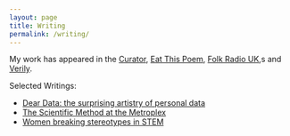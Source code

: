 ```yaml
---
layout: page
title: Writing 
permalink: /writing/
---
```


My work has appeared in the [Curator](http://www.curatormagazine.com/author/rachel-lynne-wilkerson/), [Eat This Poem](http://www.eatthispoem.com/city-guides/waco), [Folk Radio UK](http://www.folkradio.co.uk/author/rachelw/),s and [Verily](https://verilymag.com/author/rwilkerson).

Selected Writings: 
- [Dear Data: the surprising artistry of personal data](http://www.curatormagazine.com/rachel-lynne-wilkerson/dear-data-the-surprising-artistry-of-personal-data/)
- [The Scientific Method at the Metroplex](http://www.curatormagazine.com/rachel-lynne-wilkerson/the-scientific-method-at-the-metroplex/)
- [Women breaking stereotypes in STEM](https://verilymag.com/2015/01/women-in-hard-sciences-stereotypes)
